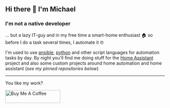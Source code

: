 ## Hi there 👋 I'm Michael

### I'm not a native developer

... but a lazy IT-guy and in my free time a smart-home enthusiast 🏠 so before I do a task several times, I automate it 🤓

I'm used to use [ansible](https://github.com/ansible), [python](https://github.com/python) and other script languages for automation tasks by day.
By night you'll find me doing stuff for the [Home Assistant](https://github.com/home-assistant) project and also some custom projects around home automation and home assistant (_see my pinned repositories below_)

---
You like my work?

<a href="https://www.buymeacoffee.com/mib1185" target="_blank"><img src="https://cdn.buymeacoffee.com/buttons/v2/default-yellow.png" alt="Buy Me A Coffee" height="41" width="174"></a>


<!--
**mib1185/mib1185** is a ✨ _special_ ✨ repository because its `README.md` (this file) appears on your GitHub profile.

Here are some ideas to get you started:

- 🔭 I’m currently working on ...
- 🌱 I’m currently learning ...
- 👯 I’m looking to collaborate on ...
- 🤔 I’m looking for help with ...
- 💬 Ask me about ...
- 📫 How to reach me: ...
- 😄 Pronouns: ...
- ⚡ Fun fact: ...
-->
